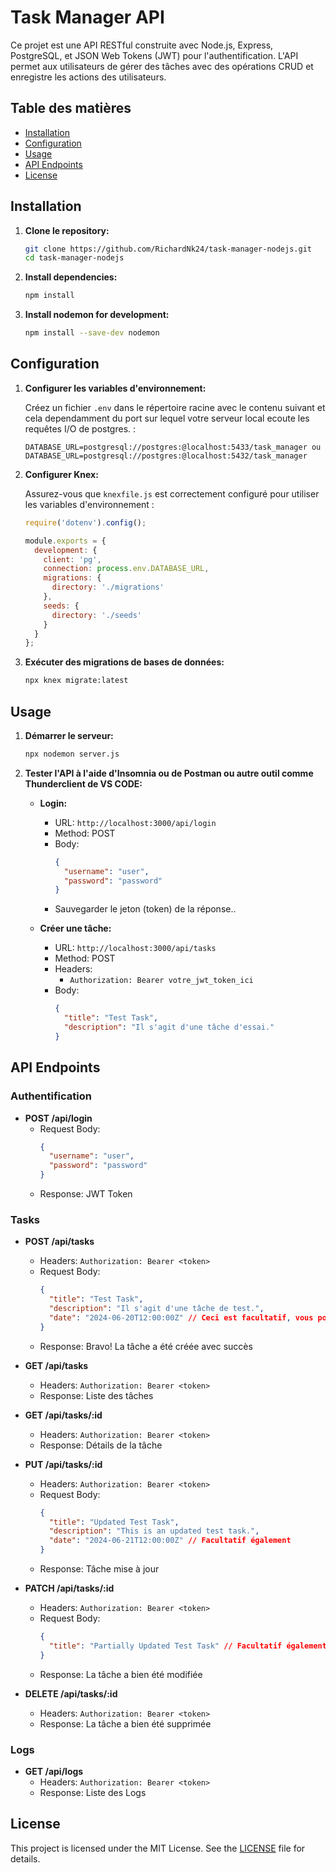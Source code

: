 
# Task Manager API

Ce projet est une API RESTful construite avec Node.js, Express, PostgreSQL, et JSON Web Tokens (JWT) pour l'authentification. L'API permet aux utilisateurs de gérer des tâches avec des opérations CRUD et enregistre les actions des utilisateurs.

## Table des matières

- [Installation](#installation)
- [Configuration](#configuration)
- [Usage](#usage)
- [API Endpoints](#api-endpoints)
- [License](#license)

## Installation

1. **Clone le repository:**

   ```bash
   git clone https://github.com/RichardNk24/task-manager-nodejs.git
   cd task-manager-nodejs
   ```

2. **Install dependencies:**

   ```bash
   npm install
   ```

3. **Install nodemon for development:**

   ```bash
   npm install --save-dev nodemon
   ```

## Configuration

1. **Configurer les variables d'environnement:**

   Créez un fichier `.env` dans le répertoire racine avec le contenu suivant et cela dependamment du port sur lequel votre serveur local ecoute les requêtes I/O de postgres.
:

   ```env
   DATABASE_URL=postgresql://postgres:@localhost:5433/task_manager ou
   DATABASE_URL=postgresql://postgres:@localhost:5432/task_manager
   ```

2. **Configurer Knex:**

   Assurez-vous que `knexfile.js` est correctement configuré pour utiliser les variables d'environnement :

   ```javascript
   require('dotenv').config();

   module.exports = {
     development: {
       client: 'pg',
       connection: process.env.DATABASE_URL,
       migrations: {
         directory: './migrations'
       },
       seeds: {
         directory: './seeds'
       }
     }
   };
   ```

3. **Exécuter des migrations de bases de données:**

   ```bash
   npx knex migrate:latest
   ```

## Usage

1. **Démarrer le serveur:**

   ```bash
   npx nodemon server.js
   ```

2. **Tester l'API à l'aide d'Insomnia ou de Postman ou autre outil comme Thunderclient de VS CODE:**

   - **Login:**
     - URL: `http://localhost:3000/api/login`
     - Method: POST
     - Body: 
       ```json
       {
         "username": "user",
         "password": "password"
       }
       ```
     - Sauvegarder le jeton (token) de la réponse..

   - **Créer une tâche:**
     - URL: `http://localhost:3000/api/tasks`
     - Method: POST
     - Headers:
       - `Authorization: Bearer votre_jwt_token_ici`
     - Body:
       ```json
       {
         "title": "Test Task",
         "description": "Il s'agit d'une tâche d'essai."
       }
       ```

## API Endpoints

### Authentification

- **POST /api/login**
  - Request Body:
    ```json
    {
      "username": "user",
      "password": "password"
    }
    ```
  - Response: JWT Token

### Tasks

- **POST /api/tasks**
  - Headers: `Authorization: Bearer <token>`
  - Request Body:
    ```json
    {
      "title": "Test Task",
      "description": "Il s'agit d'une tâche de test.",
      "date": "2024-06-20T12:00:00Z" // Ceci est facultatif, vous pouvez juste mettre title et description
    }
    ```
  - Response: Bravo! La tâche a été créée avec succès

- **GET /api/tasks**
  - Headers: `Authorization: Bearer <token>`
  - Response: Liste des tâches

- **GET /api/tasks/:id**
  - Headers: `Authorization: Bearer <token>`
  - Response: Détails de la tâche

- **PUT /api/tasks/:id**
  - Headers: `Authorization: Bearer <token>`
  - Request Body:
    ```json
    {
      "title": "Updated Test Task",
      "description": "This is an updated test task.",
      "date": "2024-06-21T12:00:00Z" // Facultatif également
    }
    ```
  - Response: Tâche mise à jour

- **PATCH /api/tasks/:id**
  - Headers: `Authorization: Bearer <token>`
  - Request Body:
    ```json
    {
      "title": "Partially Updated Test Task" // Facultatif également
    }
    ```
  - Response: La tâche a bien été modifiée

- **DELETE /api/tasks/:id**
  - Headers: `Authorization: Bearer <token>`
  - Response: La tâche a bien été supprimée

### Logs

- **GET /api/logs**
  - Headers: `Authorization: Bearer <token>`
  - Response: Liste des Logs

## License

This project is licensed under the MIT License. See the [LICENSE](LICENSE) file for details.